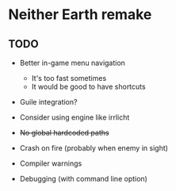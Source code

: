 # Neither Earth remake

## TODO

* Better in-game menu navigation
  * It's too fast sometimes
  * It would be good to have shortcuts

* Guile integration?
* Consider using engine like irrlicht
* ~~No global hardcoded paths~~
* Crash on fire (probably when enemy in sight)
* Compiler warnings
* Debugging (with command line option)
